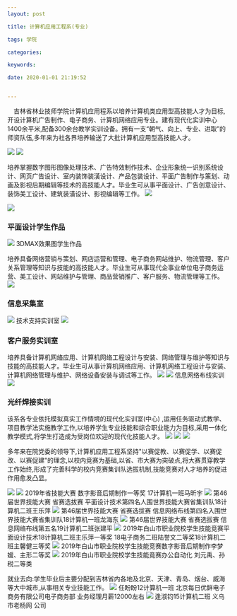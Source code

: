 ```yaml
---
layout: post

title: 计算机应用工程系(专业)

tags: 学院

categories:

keywords:

date: 2020-01-01 21:19:52


---
```


   &ensp;&ensp;吉林省林业技师学院计算机应用程系以培养计算机类应用型高技能人才为目标,开设计算机广告制作、电子商务、计算机网络应用专业<!-- more -->。建有现代化实训中心1400余平米,配备300余台教学实训设备。拥有一支“朝气、向上、专业、进取”的师资队伍,多年来为社各界培养输送了大批计算机应用型高技能人才。



![](https://res1.eqh5.com/o_1e592s03n1861fe61dg7vnk1gs3p.jpg?imageMogr2/auto-orient/thumbnail/442x250%3E/format/webp)
![](https://res1.eqh5.com/o_1e591e5cm1pecsfp1o561al31tv6l.jpg?imageMogr2/auto-orient%7CimageMogr2/auto-orient/crop/!3804x2445a201a240%7CimageMogr2/auto-orient/thumbnail/390x250%3E/format/webp)

培养掌握数字图形图像处理技术、广告特效制作技术、企业形象统一识别系统设计、网页广告设计、室内装饰装潢设计、产品包装设计、平面广告制作与策划、动画及影视后期编辑等技术的高技能人才。毕业生可从事平面设计、广告创意设计、装饰美工设计、建筑装潢设计、影视编辑等工作。
![](https://res1.eqh5.com/o_1e3unbm38llp1r1kd5fqm3q42m.jpg?imageMogr2/auto-orient/thumbnail/526x352%3E/format/webp)

![](https://res1.eqh5.com/o_1e46hv9fs7qb1l7rf9c1ca140og.jpg?imageMogr2/auto-orient/thumbnail/434x300%3E/format/webp)
### 平面设计学生作品
![](https://res1.eqh5.com/o_1e46hvhoa1ccr1bm31ola1boemvcl.jpg?imageMogr2/auto-orient/thumbnail/426x394%3E/format/webp)
3DMAX效果图学生作品


培养具备网络营销与策划、网店运营和管理、电子商务网站维护、物流管理、客户关系管理等知识与技能的高技能人才。毕业生可从事现代企事业单位电子商务运营、美工设计、网站维护与管理、商品营销推广、客户服务、物流管理等工作。
![](https://res1.eqh5.com/o_1e3unbm38edvrnd13g4s3pioml.jpg?imageMogr2/auto-orient%7CimageMogr2/auto-orient/crop/!7205x4811a0a0%7CimageMogr2/auto-orient/thumbnail/518x346%3E/format/webp)
### 信息采集室

![](https://res1.eqh5.com/o_1e46iaaherj1gu19f1qmdjnv14.jpg?imageMogr2/auto-orient/thumbnail/550x308%3E/format/webp)
技术支持实训室
![](https://res1.eqh5.com/o_1e47t2di21a4jvcd1k7s1jrd1b1vg.jpg?imageMogr2/auto-orient/thumbnail/444x296%3E/format/webp)
### 客户服务实训室

培养具备计算机网络应用、计算机网络工程设计与安装、网络管理与维护等知识与技能的高技能人才。毕业生可从事计算机网络应用、计算机网络工程设计与安装、计算机网络管理与维护、网络设备安装与调试等工作。
![](https://res1.eqh5.com/o_1e4117p92sjt1t7b1kld7a6fn3o.jpg?imageMogr2/auto-orient/thumbnail/484x306%3E/format/webp)
![](https://res1.eqh5.com/o_1e3unbm39o9iqs3171v1imb16opp.jpg?imageMogr2/auto-orient/thumbnail/484x322%3E/format/webp)
信息网络布线实训
![](https://res1.eqh5.com/o_1e47t4gjc1i231ljt1m5a13g01604u.jpg?imageMogr2/auto-orient%7CimageMogr2/auto-orient/crop/!1440x836a0a0%7CimageMogr2/auto-orient/thumbnail/462x268%3E/format/webp)
### 光纤焊接实训


该系各专业依托模拟真实工作情境的现代化实训室(中心) ,运用任务驱动式教学、项目教学法实施教学工作,以培养学生专业技能和综合职业能力为目标,采用一体化教学模式,将学生打造成为受岗位欢迎的现代化技能人才。
![](https://res1.eqh5.com/o_1e2som670121nrltfhmam649um.jpg?imageMogr2/auto-orient%7CimageMogr2/auto-orient/crop/!7360x4285a0a0%7CimageMogr2/auto-orient/thumbnail/366x212%3E/format/webp)
![](https://res1.eqh5.com/o_1e45fkjmvcqavseqep1qbor0oe.jpg?imageMogr2/auto-orient%7CimageMogr2/auto-orient/crop/!1714x832a0a66%7CimageMogr2/auto-orient/thumbnail/368x178%3E/format/webp)
![](https://res1.eqh5.com/o_1e45fkpck169hgggfek1ee1smmj.jpg?imageMogr2/auto-orient%7CimageMogr2/auto-orient/crop/!7360x3893a0a688%7CimageMogr2/auto-orient/thumbnail/348x184%3E/format/webp)

多年来在院党委的领导下,计算机应用工程系坚持"以赛促教、以赛促学、以赛促改、以赛促建"的理念,以校内竞赛为基础,以省、市大赛为突破点,将大赛贯穿教学工作始终,形成了完善科学的校内竞赛集训队选拔机制,技能竞赛对人才培养的促进作用愈发凸显。

![](https://res1.eqh5.com/o_1e4qhao6m1n9m3mc1pck1reiv0e9.jpg?imageMogr2/auto-orient%7CimageMogr2/auto-orient/crop/!1374x1079a70a0%7CimageMogr2/auto-orient/thumbnail/470x368%3E/format/webp)
![](https://res1.eqh5.com/o_1e4114mbb1qsl1a481sv51oqa1q7p2l.jpg?imageMogr2/auto-orient/thumbnail/284x378%3E/format/webp)
2019年省技能大赛
数字影音后期制作一等奖
17计算机一班马昕宇
![](https://res1.eqh5.com/o_1e41779511n951dkr2955eb1jam5o.jpg?imageMogr2/auto-orient%7CimageMogr2/auto-orient/crop/!1075x802a0a53%7CimageMogr2/auto-orient/thumbnail/222x166%3E/format/webp)
第46届世界技能大赛
省赛选拔赛
平面设计技术第四名人围世界技能大赛省集训队18计算机二班王乐萍
![](https://res1.eqh5.com/o_1e4114mbbpc51socua01jge1g6t2h.jpg?imageMogr2/auto-orient/thumbnail/284x212%3E/format/webp)
第46届世界技能大赛
省赛选拔赛
信息网络布线第四名入围世界技能大赛省集训队18计算机一班龙海东
![](https://res1.eqh5.com/o_1e4114mbb3aop2u1tqn178lp9c2g.jpg?imageMogr2/auto-orient/thumbnail/284x212%3E/format/webp)
第46届世界技能大赛
省赛选拔赛
信息网络布线第五名19计算机二班张建平
![](https://res1.eqh5.com/o_1e4148psp6mp14771mmd1hbl9nb5c.jpg?imageMogr2/auto-orient%7CimageMogr2/auto-orient/crop/!1555x854a0a0%7CimageMogr2/auto-orient/thumbnail/346x190%3E/format/webp)
2019年白山市职业院校学生技能竞赛平面设计技术18计算机二班主乐萍一等奖
18电子商务二班陆誉文二等奖18计算机二班主馨健三等奖
![](https://res1.eqh5.com/o_1e4114mbb1ife1d241aum1ejr1peo2o.jpg?imageMogr2/auto-orient/thumbnail/362x270%3E/format/webp)
2019年白山市职业院校学生技能竞赛数字影音后期制作李梦媛、主形二等奖
![](https://res1.eqh5.com/o_1e4114mbbov41j3h1i6h2ma1av42n.jpg?imageMogr2/auto-orient/thumbnail/362x270%3E/format/webp)
2019年白山市职业院校学生技能竟赛办公自动化  刘元禹、孙税二等类

就业去向:学生毕业后主要分配到吉林省内各地及北京、天津、青岛、烟台、威海等大中城市,从事相关专业技能工作。
![](https://res1.eqh5.com/o_1e412g1rq1eoe5179504hbfff4i.jpg?imageMogr2/auto-orient%7CimageMogr2/auto-orient/crop/!872x623a103a56%7CimageMogr2/auto-orient/thumbnail/358x256%3E/format/webp)
任盼盼12计算机一班
北京每日优鲜电子商务有限公司电子商务部
业务经理月薪12000左右
![](https://res1.eqh5.com/o_1e4114mbbbdr16o318lb1tsg1tmk2k.jpg?imageMogr2/auto-orient%7CimageMogr2/auto-orient/crop/!2278x1636a101a511%7CimageMogr2/auto-orient/thumbnail/358x258%3E/format/webp)
逢淑钧15计算机二班  义乌市老杨网
公司



